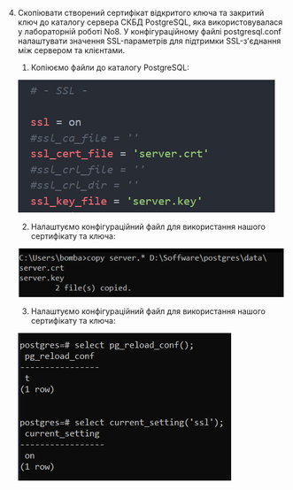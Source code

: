 4. Скопіювати створений сертифікат відкритого ключа та закритий ключ до каталогу сервера СКБД PostgreSQL, яка використовувалася у лабораторній роботі No8. У конфігураційному файлі postgresql.conf налаштувати значення SSL-параметрів для підтримки SSL-з'єднання між сервером та клієнтами.

   1. Копіюємо файли до каталогу PostgreSQL:

   ![Alt text](./images/4-1.png)

   2. Налаштуємо конфігураційний файл для використання нашого сертифікату та ключа:

   ![Alt text](./images/4-2.png)

   3. Налаштуємо конфігураційний файл для використання нашого сертифікату та ключа:

   ![Alt text](./images/4-3.png)
